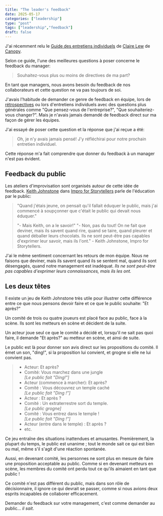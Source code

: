 ```yaml
---
title: "The leader's feedback"
date: 2025-05-17
categories: ["leadership"]
type: "post"
tags: ["leadership","feedback"]
draft: false
---
```


J'ai récemment relu le [Guide des entretiens individuels](https://canopy.is/blog/2018/08/08/announcing-a-guide-to-one-on-one-meetings-for-managers-and-employees/) de [Claire Lew](https://blog.knowyourcompany.com/@clairejlew) de [Canopy](https://canopy.is/).

Selon ce guide, l'une des meilleures questions à poser concerne le feedback du manager:

> Souhaitez-vous plus ou moins de directives de ma part?

En tant que managers, nous avons besoin du feedback de nos collaborateurs et cette question ne va pas toujours de soi.

J'avais l'habitude de demander ce genre de feedback en équipe, lors de [rétrospectives](https://www.scrum.org/resources/what-is-a-sprint-retrospective) ou lors d'entretiens individuels avec des questions plus générales comme "Que pensez-vous de l'entreprise?", "Que souhaiteriez-vous changer?". Mais je n'avais jamais demandé de feedback direct sur ma façon de gérer les équipes.

J'ai essayé de poser cette question et la réponse que j'ai reçue a été:

> Oh, je n'y avais jamais pensé! J'y réfléchirai pour notre prochain entretien individuel.

Cette réponse m'a fait comprendre que donner du feedback à un manager n'est pas évident.

## Feedback du public

Les ateliers d'improvisation sont organisés autour de cette idée de feedback. [Keith Johnstone](https://www.keithjohnstone.com/) dans [Impro for Storytellers](https://www.amazon.com/Impro-Storytellers-Keith-Johnstone/dp/0878301054/ref=sr_1_1?ie=UTF8&qid=1534784422&sr=8-1&keywords=impro+for+storytellers) parle de l'éducation par le public:

> "Quand j'étais jeune, on pensait qu'il fallait éduquer le public, mais j'ai commencé à soupçonner que c'était le public qui devait nous éduquer."
>
> "- Mais Keith, on a le savoir!"
> "- Non, pas du tout! On ne fait que deviner, mais ils savent quand rire, quand se taire, quand pleurer et quand déballer leurs chocolats. Ils ne sont peut-être pas capables d'exprimer leur savoir, mais ils l'ont." -  Keith Johnstone, Impro for Storytellers.

J'ai le même sentiment concernant les retours de mon équipe. Nous ne faisons que deviner, mais ils savent quand ils se sentent mal, quand ils sont désengagés, quand notre management est inadéquat. _Ils ne sont peut-être pas capables d'exprimer leurs connaissances, mais ils les ont._

## Les deux têtes

Il existe un jeu de Keith Johnstone très utile pour illustrer cette différence entre ce que nous pensons devoir faire et ce que le public souhaite: "Et après?"

Un comité de trois ou quatre joueurs est placé face au public, face à la scène. Ils sont les metteurs en scène et décident de la suite.

Un acteur joue seul ce que le comité a décidé et, lorsqu'il ne sait pas quoi faire, il demande "Et après?" au metteur en scène, et ainsi de suite.

Le public est là pour donner son avis direct sur les propositions du comité. Il émet un son, "ding!", si la proposition lui convient, et grogne si elle ne lui convient pas.

> - Acteur: Et après?
> - Comité: Vous marchez dans une jungle
> <br/>_[Le public fait "Ding!"]_
> - Acteur (commence à marcher): Et après? 
> - Comité : Vous découvrez un temple caché
> <br/>_[Le public fait "Ding !"]_
> - Acteur : Et après ?
> - Comité : Un extraterrestre sort du temple.
> <br/>_[Le public grogne]_
> - Comité : Vous entrez dans le temple !
> <br/>_[Le public fait "Ding !"]_
> - Acteur (entre dans le temple) : Et après ?
> - etc.

Ce jeu entraîne des situations inattendues et amusantes. Premièrement, la plupart du temps, le public est unanime ; tout le monde sait ce qui est bien ou mal, même s'il s'agit d'une réaction spontanée.

Aussi, en devenant comité, les personnes ne sont plus en mesure de faire une proposition acceptable au public. Comme si en devenant metteurs en scène, les membres du comité ont perdu tout ce qu'ils aimaient en tant que public !

Ce comité n'est pas différent du public, mais dans son rôle de décisionnaire, il ignore ce qui devrait se passer, comme si nous avions deux esprits incapables de collaborer efficacement.

Demander du feedback sur votre management, c'est comme demander au public… _il sait_.



